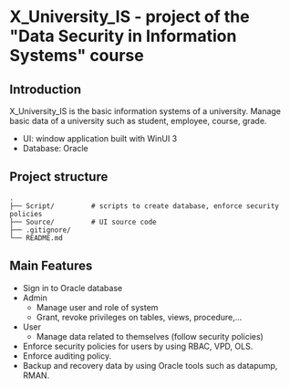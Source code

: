# X_University_IS - project of the "Data Security in Information Systems" course

## Introduction
X_University_IS is the basic information systems of a university. Manage basic data of a university such as student, employee, course, grade.
- UI: window application built with WinUI 3
- Database: Oracle
## Project structure
```
.
├── Script/         # scripts to create database, enforce security policies
├── Source/         # UI source code
├── .gitignore/     
└── README.md    
```
## Main Features
- Sign in to Oracle database
- Admin
    - Manage user and role of system
    - Grant, revoke privileges on tables, views, procedure,...
- User
    - Manage data related to themselves (follow security policies)
- Enforce security policies for users by using RBAC, VPD, OLS.
- Enforce auditing policy.
- Backup and recovery data by using Oracle tools such as datapump, RMAN.